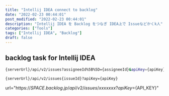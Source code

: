```yaml
---
title: "Intellij IDEA connect to backlog"
date: "2022-02-23 00:44:01"
post_modified: "2022-02-23 00:44:01"
description: "Intellij IDEA を Backlog をつなぎ IDEA上で Issueなどかくk人"
categories: ["Tools"]
tags: ["Intellij IDEA", "Backlog"]
draft: false
---
```


## backlog task for Intellij IDEA

```bash
{serverUrl}/api/v2/issues?assigneeId%5B%5D={assigneeId}&apiKey={apiKey}
```

```bash
{serverUrl}/api/v2/issues{issueId}?apiKey={apiKey}
```

url="https://${SPACE}.backlog.jp/api/v2/issues/xxxxxxx?apiKey=${API_KEY}"
